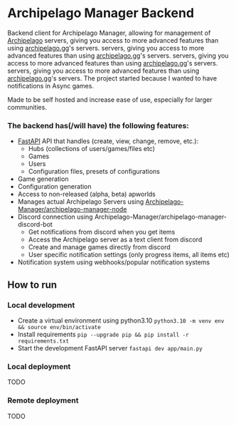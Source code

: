 # Archipelago Manager Backend
Backend client for Archipelago Manager, allowing for management of [Archipelago](https://github.com/ArchipelagoMW/Archipelago) servers, giving you access to more advanced features than using [archipelago.gg](archipelago.gg)'s servers.
servers, giving you access to more advanced features than using [archipelago.gg](archipelago.gg)'s servers. servers, giving you access to more advanced features than using [archipelago.gg](archipelago.gg)'s servers. servers, giving you access to more advanced features than using [archipelago.gg](archipelago.gg)'s servers.
The project started because I wanted to have notifications in Async games.

Made to be self hosted and increase ease of use, especially for larger communities.

### The backend has(/will have) the following features:
  - [FastAPI](https://github.com/fastapi/fastapi) API that handles (create, view, change, remove, etc.):
    - Hubs (collections of users/games/files etc)
    - Games
    - Users
    - Configuration files, presets of configurations
  - Game generation
  - Configuration generation
  - Access to non-released (alpha, beta) apworlds
  - Manages actual Archipelago Servers using [Archipelago-Manager/archipelago-manager-node](https://github.com/Archipelago-Manager/archipelago-manager-node)
  - Discord connection using Archipelago-Manager/archipelago-manager-discord-bot
    - Get notifications from discord when you get items
    - Access the Archipelago server as a text client from discord
    - Create and manage games directly from discord
    - User specific notification settings (only progress items, all items etc)
  - Notification system using webhooks/popular notification systems

## How to run
### Local development
  - Create a virtual environment using python3.10 `python3.10 -m venv env && source env/bin/activate`
  - Install requirements `pip --upgrade pip && pip install -r requirements.txt`
  - Start the development FastAPI server `fastapi dev app/main.py`


### Local deployment
TODO

### Remote deployment
TODO

